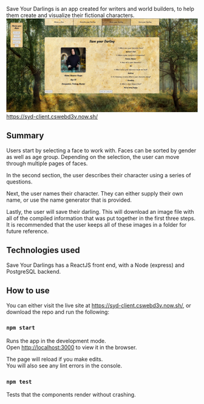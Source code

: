 Save Your Darlings is an app created for writers and world builders, to help them create and visualize their fictional characters.
![Preview](./src/images/intro.jpg)
https://syd-client.cswebd3v.now.sh/

## Summary

Users start by selecting a face to work with. Faces can be sorted by gender as well as age group. Depending on the selection, the user can move through multiple pages of faces.

In the second section, the user describes their character using a series of questions.

Next, the user names their character. They can either supply their own name, or use the name generator that is provided.

Lastly, the user will save their darling. This will download an image file with all of the compiled information that was put together in the first three steps. It is recommended that the user keeps all of these images in a folder for future reference.

## Technologies used

Save Your Darlings has a ReactJS front end, with a Node (express) and PostgreSQL backend.

## How to use

You can either visit the live site at https://syd-client.cswebd3v.now.sh/, or download the repo and run the following:

### `npm start`

Runs the app in the development mode.<br />
Open [http://localhost:3000](http://localhost:3000) to view it in the browser.

The page will reload if you make edits.<br />
You will also see any lint errors in the console.

### `npm test`

Tests that the components render without crashing.


